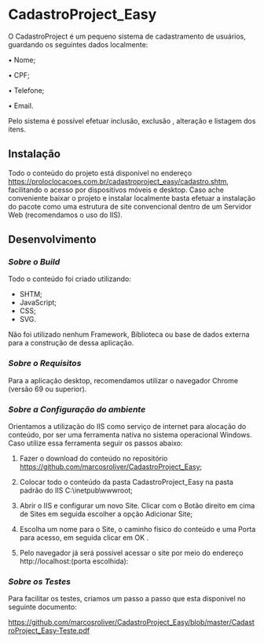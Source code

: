 # CadastroProject_Easy
O CadastroProject é um pequeno sistema de cadastramento de usuários, guardando os seguintes dados localmente:

•	Nome;

•	CPF;

•	Telefone;

•	Email. 

Pelo sistema é possível efetuar inclusão, exclusão , alteração e listagem dos itens.

## **Instalação**	

Todo o conteúdo do projeto está disponível no endereço https://proloclocacoes.com.br/cadastroproject_easy/cadastro.shtm, facilitando o acesso por dispositivos móveis e desktop. 
Caso ache conveniente baixar o projeto e instalar localmente basta efetuar a instalação do pacote como uma estrutura de site convencional dentro de um Servidor Web (recomendamos o uso do IIS).

## **Desenvolvimento**

### _Sobre o Build_

Todo o conteúdo foi criado utilizando:
-	SHTM;
-	JavaScript;
-	CSS;
-	SVG.

Não foi utilizado nenhum Framework, Biblioteca ou base de dados externa para a construção de dessa aplicação.

### _Sobre o Requisitos_ 
Para a aplicação desktop, recomendamos utilizar o navegador Chrome (versão 69 ou superior). 

### _Sobre a Configuração do ambiente_
Orientamos a utilização do IIS como serviço de internet para alocação do conteúdo, por ser uma ferramenta nativa no sistema operacional Windows. Caso utilize essa ferramenta seguir os passos abaixo:
 

1.	Fazer o download do conteúdo no repositório  https://github.com/marcosroliver/CadastroProject_Easy;

2.	Colocar todo o conteúdo da pasta CadastroProject_Easy na pasta padrão do IIS C:\inetpub\wwwroot\;
 
3.	Abrir o IIS e configurar um novo Site. Clicar com o Botão direito em cima de Sites em seguida escolher a opção Adicionar Site;
 
4.	Escolha um nome para o Site, o caminho físico do conteúdo e uma Porta para acesso, em seguida clicar em OK .
  

5.	Pelo navegador já será possível acessar o site por meio do endereço http://localhost:(porta escolhida):
 
### _Sobre os Testes_

Para facilitar os testes, criamos um passo a passo que esta disponivel no seguinte documento:

https://github.com/marcosroliver/CadastroProject_Easy/blob/master/CadastroProject_Easy-Teste.pdf 
